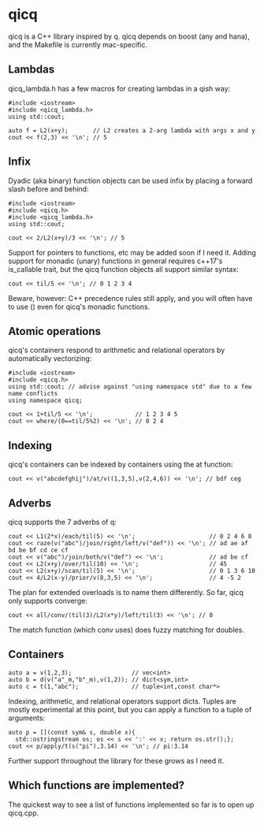 # qicq
qicq is a C++ library inspired by q.  qicq depends on boost (any and hana), and the Makefile is currently mac-specific.

## Lambdas

qicq_lambda.h has a few macros for creating lambdas in a qish way:

```
#include <iostream>
#include <qicq_lambda.h>
using std::cout;

auto f = L2(x+y);       // L2 creates a 2-arg lambda with args x and y
cout << f(2,3) << '\n'; // 5
```

## Infix

Dyadic (aka binary) function objects can be used infix by placing a forward slash before and behind:

```
#include <iostream>
#include <qicq.h>
#include <qicq_lambda.h>
using std::cout;

cout << 2/L2(x+y)/3 << '\n'; // 5
```

Support for pointers to functions, etc may be added soon if I need it.  Adding support for monadic (unary) functions in general requires c++17's is_callable trait, but the qicq function objects all support similar syntax:

```
cout << til/5 << '\n'; // 0 1 2 3 4
```

Beware, however: C++ precedence rules still apply, and you will often have to use () even for qicq's monadic functions.

## Atomic operations

qicq's containers respond to arithmetic and relational operators by automatically vectorizing:

```
#include <iostream>
#include <qicq.h>
using std::cout; // advise against "using namespace std" due to a few name conflicts
using namespace qicq;

cout << 1+til/5 << '\n';            // 1 2 3 4 5
cout << where/(0==til/5%2) << '\n'; // 0 2 4
```

## Indexing

qicq's containers can be indexed by containers using the at function:

```
cout << v("abcdefghij")/at/v((1,3,5),v(2,4,6)) << '\n'; // bdf ceg
```

## Adverbs

qicq supports the 7 adverbs of q:

```
cout << L1(2*x)/each/til(5) << '\n';                     // 0 2 4 6 8
cout << raze(v("abc")/join/right/left/v("def")) << '\n'; // ad ae af bd be bf cd ce cf
cout << v("abc")/join/both/v("def") << '\n';             // ad be cf
cout << L2(x+y)/over/til(10) << '\n';                    // 45
cout << L2(x+y)/scan/til(5) << '\n';                     // 0 1 3 6 10
cout << 4/L2(x-y)/prior/v(8,3,5) << '\n';                // 4 -5 2
```

The plan for extended overloads is to name them differently.  So far, qicq only supports converge:

```
cout << all/conv/(til(3)/L2(x*y)/left/til(3) << '\n'; // 0
```

The match function (which conv uses) does fuzzy matching for doubles.

## Containers

```
auto a = v(1,2,3);                 // vec<int>
auto b = d(v("a"_m,"b"_m),v(1,2)); // dict<sym,int>
auto c = t(1,"abc");               // tuple<int,const char*>
```

Indexing, arithmetic, and relational operators support dicts.  Tuples are mostly experimental at this point, but you can apply a function to a tuple of arguments:

```
auto p = [](const sym& s, double x){
  std::ostringstream os; os << s << ':' << x; return os.str();};
cout << p/apply/t(s("pi"),3.14) << '\n'; // pi:3.14
```

Further support throughout the library for these grows as I need it.

## Which functions are implemented?

The quickest way to see a list of functions implemented so far is to open up qicq.cpp.

